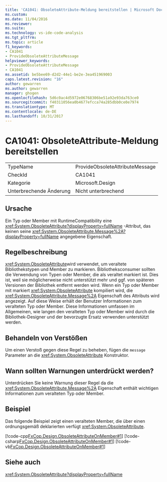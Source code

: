```yaml
---
title: 'CA1041: ObsoleteAttribute-Meldung bereitstellen | Microsoft Docs'
ms.custom: 
ms.date: 11/04/2016
ms.reviewer: 
ms.suite: 
ms.technology: vs-ide-code-analysis
ms.tgt_pltfrm: 
ms.topic: article
f1_keywords:
- CA1041
- ProvideObsoleteAttributeMessage
helpviewer_keywords:
- ProvideObsoleteAttributeMessage
- CA1041
ms.assetid: be5bee69-d2d2-44e1-be2e-3ea451969003
caps.latest.revision: "16"
author: gewarren
ms.author: gewarren
manager: ghogen
ms.openlocfilehash: 5d6c0ac4d5972e06768306be51a92e93da763ce0
ms.sourcegitcommit: f40311056ea0b4677efcca74a285dbb0ce0e7974
ms.translationtype: MT
ms.contentlocale: de-DE
ms.lasthandoff: 10/31/2017
---
```

# <a name="ca1041-provide-obsoleteattribute-message"></a>CA1041: ObsoleteAttribute-Meldung bereitstellen
|||  
|-|-|  
|TypeName|ProvideObsoleteAttributeMessage|  
|CheckId|CA1041|  
|Kategorie|Microsoft.Design|  
|Unterbrechende Änderung|Nicht unterbrechend|  
  
## <a name="cause"></a>Ursache  
 Ein Typ oder Member mit RuntimeCompatibility eine <xref:System.ObsoleteAttribute?displayProperty=fullName> -Attribut, das keinen seine <xref:System.ObsoleteAttribute.Message%2A?displayProperty=fullName> angegebene Eigenschaft.  
  
## <a name="rule-description"></a>Regelbeschreibung  
 <xref:System.ObsoleteAttribute>wird verwendet, um veraltete Bibliothekstypen und Member zu markieren. Bibliotheksconsumer sollten die Verwendung von Typen oder Member, die als veraltet markiert ist. Dies ist, weil sie möglicherweise nicht unterstützt mehr und ggf. von späteren Versionen der Bibliothek entfernt werden wird. Wenn ein Typ oder Member mit markiert <xref:System.ObsoleteAttribute> kompiliert wird, die <xref:System.ObsoleteAttribute.Message%2A> Eigenschaft des Attributs wird angezeigt. Auf diese Weise erhält der Benutzer Informationen zum veralteten Typ oder Member. Diese Informationen umfassen im Allgemeinen, wie langen den veralteten Typ oder Member wird durch die Bibliothek-Designer und der bevorzugte Ersatz verwenden unterstützt werden.  
  
## <a name="how-to-fix-violations"></a>Behandeln von Verstößen  
 Um einen Verstoß gegen diese Regel zu beheben, fügen die `message` Parameter an die <xref:System.ObsoleteAttribute> Konstruktor.  
  
## <a name="when-to-suppress-warnings"></a>Wann sollten Warnungen unterdrückt werden?  
 Unterdrücken Sie keine Warnung dieser Regel da die <xref:System.ObsoleteAttribute.Message%2A> Eigenschaft enthält wichtigen Informationen zum veralteten Typ oder Member.  
  
## <a name="example"></a>Beispiel  
 Das folgende Beispiel zeigt einen veralteten Member, die über einen ordnungsgemäß deklarierten verfügt <xref:System.ObsoleteAttribute>.  
  
 [!code-cpp[FxCop.Design.ObsoleteAttributeOnMember#1](../code-quality/codesnippet/CPP/ca1041-provide-obsoleteattribute-message_1.cpp)]
 [!code-csharp[FxCop.Design.ObsoleteAttributeOnMember#1](../code-quality/codesnippet/CSharp/ca1041-provide-obsoleteattribute-message_1.cs)]
 [!code-vb[FxCop.Design.ObsoleteAttributeOnMember#1](../code-quality/codesnippet/VisualBasic/ca1041-provide-obsoleteattribute-message_1.vb)]  
  
## <a name="see-also"></a>Siehe auch  
 <xref:System.ObsoleteAttribute?displayProperty=fullName>